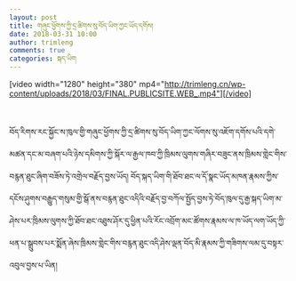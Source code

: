 ```yaml
---
layout: post
title: གཞུང་ཕྱོགས་ཀྱི་དྲ་ཚིགས་སུ་བོད་ཡིག་ཀྱང་ཡོད་དགོས།
date: 2018-03-31 10:00
author: trimleng
comments: true
categories: སྐད་ཡིག
---
```

[video width="1280" height="380" mp4="http://trimleng.cn/wp-content/uploads/2018/03/FINAL.PUBLICSITE.WEB_.mp4"][/video]

&nbsp;

བོད་རིགས་རང་སྐྱོང་ས་ཁུལ་གྱི་<wbr />གཞུང་ཕྱོགས་ཀྱི་དྲ་ཚིགས་སུ་བོད་<wbr />ཡིག་ཀྱང་ལོགས་སུ་འཇོག་དགོས་པའི་<wbr />དགེ་མཚན་དང་མ་བཞག་པའི་ཉེས་དམི<wbr />གས་ཀྱི་སྐོར་ལ་རྒྱལ་ཁབ་ཀྱི་ཁྲི<wbr />མས་ལུགས་གཞིར་བཟུང་ནས་ཁྲིམས་གླེ<wbr />ང་གིས་བརྙན་ཐུང་ཞིག་བཟོས་ཏེ་འགྲེ<wbr />ལ་བརྗོད་བྱས་ཡོད། བོད་སྐད་ཡིག་གི་ཐོབ་ཐང་ལ་དོ་སྣ<wbr />ང་ཡོད་མཁན་རྣམས་ཀྱིས་དངོས་ཤུགས་<wbr />བརྒྱུད་གསུམ་གྱི་སྒོ་ནས་བརྙན་ཐུ<wbr />ང་འདིའི་བརྗོད་བྱ་བཀོལ་སྤྱོད་བྱ<wbr />ས་ཏེ་བོད་ཁུལ་དུ་རྒྱ་སྐད་ཡིག་མ་<wbr />ཤེས་པར་ཁྲིམས་ལུགས་ཀྱི་ཐོབ་ཐང་<wbr />འཐུས་ཤོར་དུ་ཕྱིན་པའི་རོང་འབྲོ<wbr />ག་མང་ཚོགས་རྣམས་ལ་ཁ་ཡོད་ལག་ཡོད་<wbr />ཀྱི་ཕན་པ་སྒྲུབས་པར་སྨོན་ཞེས་ཁྲི<wbr />མས་གླེང་གིས་བརྙན་ཐུང་འདི་ཤེས་<wbr />ལྡན་བོད་མི་རྣམས་ཀྱི་གཟིགས་ལམ་<wbr />དུ་བསྟར་འབུལ་བྱས་པ་ཡིན།
